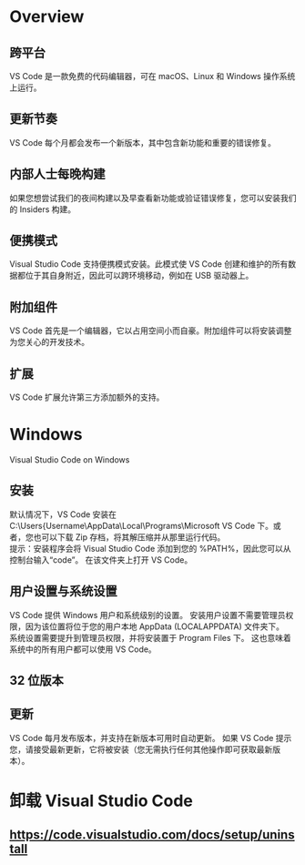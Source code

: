 # Overview
## 跨平台
VS Code 是一款免费的代码编辑器，可在 macOS、Linux 和 Windows 操作系统上运行。
## 更新节奏
VS Code 每个月都会发布一个新版本，其中包含新功能和重要的错误修复。
## 内部人士每晚构建
如果您想尝试我们的夜间构建以及早查看新功能或验证错误修复，您可以安装我们的 Insiders 构建。
## 便携模式
Visual Studio Code 支持便携模式安装。此模式使 VS Code 创建和维护的所有数据都位于其自身附近，因此可以跨环境移动，例如在 USB 驱动器上。
## 附加组件
VS Code 首先是一个编辑器，它以占用空间小而自豪。附加组件可以将安装调整为您关心的开发技术。
## 扩展
VS Code 扩展允许第三方添加额外的支持。

# Windows
Visual Studio Code on Windows
## 安装
默认情况下，VS Code 安装在 C:\Users\{Username\AppData\Local\Programs\Microsoft VS Code 下。或者，您也可以下载 Zip 存档，将其解压缩并从那里运行代码。  
提示：安装程序会将 Visual Studio Code 添加到您的 %PATH%，因此您可以从控制台输入“code”。 在该文件夹上打开 VS Code。
## 用户设置与系统设置
VS Code 提供 Windows 用户和系统级别的设置。 安装用户设置不需要管理员权限，因为该位置将位于您的用户本地 AppData (LOCALAPPDATA) 文件夹下。  
系统设置需要提升到管理员权限，并将安装置于 Program Files 下。 这也意味着系统中的所有用户都可以使用 VS Code。

## 32 位版本
## 更新
VS Code 每月发布版本，并支持在新版本可用时自动更新。 如果 VS Code 提示您，请接受最新更新，它将被安装（您无需执行任何其他操作即可获取最新版本）。

# 卸载 Visual Studio Code
## https://code.visualstudio.com/docs/setup/uninstall